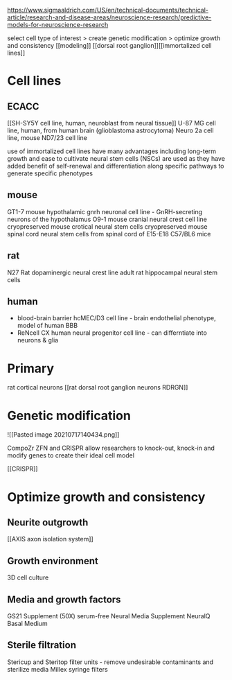 https://www.sigmaaldrich.com/US/en/technical-documents/technical-article/research-and-disease-areas/neuroscience-research/predictive-models-for-neuroscience-research

select cell type of interest > create genetic modification > optimize growth and consistency
[[modeling]]
[[dorsal root ganglion]][[immortalized cell lines]]

# Cell lines

## ECACC
[[SH-SY5Y cell line, human, neuroblast from neural tissue]]
U-87 MG cell line, human, from human brain (glioblastoma astrocytoma)
Neuro 2a cell line, mouse
ND7/23 cell line

use of immortalized cell lines have many advantages including long-term growth and ease to cultivate
neural stem cells (NSCs) are used as they have added benefit of self-renewal and differentiation along specific pathways to generate specific phenotypes

## mouse
GT1-7 mouse hypothalamic gnrh neuronal cell line - GnRH-secreting neurons of the hypothalamus
O9-1 mouse cranial neural crest cell line
cryopreserved mouse crotical neural stem cells
cryopreserved mouse spinal cord neural stem cells from spinal cord of E15-E18 C57/BL6 mice

## rat
N27 Rat dopaminergic neural crest line
adult rat hippocampal neural stem cells

## human
- blood-brain barrier hcMEC/D3 cell line - brain endothelial phenotype, model of human BBB
- ReNcell CX human neural progenitor cell line - can differntiate into neurons & glia

# Primary
rat cortical neurons
[[rat dorsal root ganglion neurons RDRGN]]

# Genetic modification

![[Pasted image 20210717140434.png]]

CompoZr ZFN and CRISPR allow researchers to knock-out, knock-in and modify genes to create their ideal cell model

[[CRISPR]]

# Optimize growth and consistency

## Neurite outgrowth
[[AXIS axon isolation system]]

## Growth environment
3D cell culture

## Media and growth factors
GS21 Supplement (50X) serum-free Neural Media Supplement
NeuralQ Basal Medium

## Sterile filtration
Stericup and Steritop filter units - remove undesirable contaminants and sterilize media
Millex syringe filters